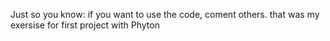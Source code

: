 Just so you know:
if you want to use the code, coment others.
that was my exersise for first project with Phyton
